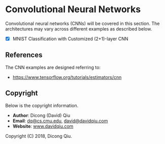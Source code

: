 # Convolutional Neural Networks

Convolutional neural networks (CNNs) will be covered in this section. The
architectures may vary across different examples as described below.

  * [x] MNIST Classification with Customized (2+1)-layer CNN


## References

The CNN examples are designed referring to:

  * https://www.tensorflow.org/tutorials/estimators/cnn


## Copyright

Below is the copyright information.

  * __Author__:  Dicong (David) Qiu
  * __Email__:   dq@cs.cmu.edu, david@davidqiu.com
  * __Website__: www.davidqiu.com

Copyright (C) 2018, Dicong Qiu.
